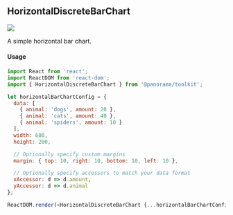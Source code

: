 ## HorizontalDiscreteBarChart

<img src='https://cloud.githubusercontent.com/assets/1127259/11770146/743552f6-a1ac-11e5-9ec1-884458177541.png'>

A simple horizontal bar chart.

#### Usage
```js
import React from 'react';
import ReactDOM from 'react-dom';
import { HorizontalDiscreteBarChart } from '@panorama/toolkit';

let horizontalBarChartConfig = {
  data: [
    { animal: 'dogs', amount: 20 },
    { animal: 'cats', amount: 40 },
    { animal: 'spiders', amount: 10 }
  ],
  width: 600,
  height: 200,

  // Optionally specify custom margins
  margin: { top: 10, right: 10, bottom: 10, left: 10 },

  // Optionally specify accessors to match your data format
  xAccessor: d => d.amount,
  yAccessor: d => d.animal
};

ReactDOM.render(<HorizontalDiscreteBarChart {...horizontalBarChartConfig}/>, document.body);
```
